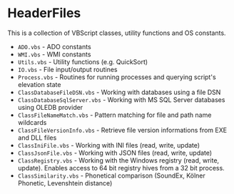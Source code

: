 # HeaderFiles

This is a collection of VBScript classes, utility functions and OS constants.

* `ADO.vbs`  -  ADO constants
* `WMI.vbs`  -  WMI constants
* `Utils.vbs`  -  Utility functions (e.g. QuickSort)
* `IO.vbs` -  File input/output routines
* `Process.vbs` -  Routines for running processes and querying script's elevation state
* `ClassDatabaseFileDSN.vbs`  -  Working with databases using a file DSN
* `ClassDatabaseSqlServer.vbs`  -  Working with MS SQL Server databases using OLEDB provider
* `ClassFileNameMatch.vbs`  -  Pattern matching for file and path name wildcards
* `ClassFileVersionInfo.vbs`  -  Retrieve file version informations from EXE and DLL files
* `ClassIniFile.vbs`  -  Working with INI files (read, write, update)
* `ClassJsonFile.vbs`  -  Working with JSON files (read, write, update)
* `ClassRegistry.vbs`  -  Working with the Windows registry (read, write, update). Enables access to 64 bit registry hives from a 32 bit process.
* `ClassSimilarity.vbs`  -  Phonetical comparison (SoundEx, Kölner Phonetic, Levenshtein distance)
